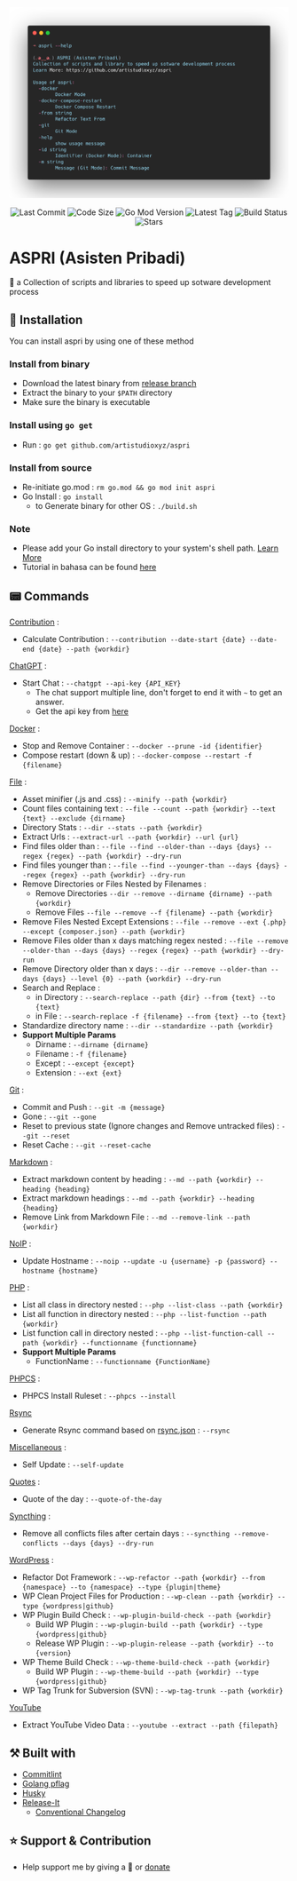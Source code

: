 <p align="center"><img src="screenshot.png"></p>

<p align="center">
    <img src="https://img.shields.io/github/last-commit/artistudioxyz/aspri" alt="Last Commit">
    <img src="https://img.shields.io/github/languages/code-size/artistudioxyz/aspri" alt="Code Size">
    <img src="https://img.shields.io/github/go-mod/go-version/artistudioxyz/aspri" alt="Go Mod Version">
    <img src="https://img.shields.io/github/v/tag/artistudioxyz/aspri" alt="Latest Tag">
    <img src="https://github.com/artistudioxyz/aspri/actions/workflows/release.yml/badge.svg" alt="Build Status">
    <img src="https://img.shields.io/github/stars/artistudioxyz/aspri?style=social" alt="Stars">
</p>

# ASPRI (Asisten Pribadi)

💃 a Collection of scripts and libraries to speed up sotware development process

## 📝 Installation

You can install aspri by using one of these method

### Install from binary

- Download the latest binary from [release branch](https://github.com/artistudioxyz/aspri/tree/release/dist)
- Extract the binary to your `$PATH` directory
- Make sure the binary is executable

### Install using `go get`

- Run : `go get github.com/artistudioxyz/aspri`

### Install from source

- Re-initiate go.mod : `rm go.mod && go mod init aspri`
- Go Install : `go install`
  - to Generate binary for other OS : `./build.sh`

### Note

- Please add your Go install directory to your system's shell path. [Learn More](https://go.dev/doc/tutorial/compile-install)
- Tutorial in bahasa can be found [here](https://www.youtube.com/watch?v=oe5a-2OVUco)

## 📟 Commands

[Contribution](library/contribution.go) :

- Calculate Contribution : `--contribution --date-start {date} --date-end {date} --path {workdir}`

[ChatGPT](library/chatgpt.go) :

- Start Chat : `--chatgpt --api-key {API_KEY}`
  - The chat support multiple line, don't forget to end it with `~` to get an answer.
  - Get the api key from [here](https://beta.openai.com/account/api-keys)

[Docker](library/docker.go) :

- Stop and Remove Container : `--docker --prune -id {identifier}`
- Compose restart (down & up) : `--docker-compose --restart -f {filename}`

[File](library/file.go) :

- Asset minifier (.js and .css) : `--minify --path {workdir}`
- Count files containing text : `--file --count --path {workdir} --text {text} --exclude {dirname}`
- Directory Stats : `--dir --stats --path {workdir}`
- Extract Urls : `--extract-url --path {workdir} --url {url}`
- Find files older than : `--file --find --older-than --days {days} --regex {regex} --path {workdir} --dry-run`
- Find files younger than : `--file --find --younger-than --days {days} --regex {regex} --path {workdir} --dry-run`
- Remove Directories or Files Nested by Filenames :
	- Remove Directories `--dir --remove --dirname {dirname} --path {workdir}`
	- Remove Files `--file --remove --f {filename} --path {workdir}`
- Remove Files Nested Except Extensions : `--file --remove --ext {.php} --except {composer.json} --path {workdir}`
- Remove Files older than x days matching regex nested : `--file --remove --older-than --days {days} --regex {regex} --path {workdir} --dry-run`
- Remove Directory older than x days : `--dir --remove --older-than --days {days} --level {0} --path {workdir} --dry-run`
- Search and Replace :
  - in Directory : `--search-replace --path {dir} --from {text} --to {text}`
  - in File : `--search-replace -f {filename} --from {text} --to {text}`
- Standardize directory name : `--dir --standardize --path {workdir}`
- **Support Multiple Params**
	- Dirname : `--dirname {dirname}`
	- Filename : `-f {filename}`
	- Except : `--except {except}`
	- Extension : `--ext {ext}`

[Git](library/git.go) :

- Commit and Push : `--git -m {message}`
- Gone : `--git --gone`
- Reset to previous state (Ignore changes and Remove untracked files) : `--git --reset`
- Reset Cache : `--git --reset-cache`

[Markdown](library/markdown.go) :

- Extract markdown content by heading  : `--md --path {workdir} --heading {heading}`
- Extract markdown headings  : `--md --path {workdir} --heading {heading}`
- Remove Link from Markdown File : `--md --remove-link --path {workdir}`

[NoIP](library/noip.go) :

- Update Hostname : `--noip --update -u {username} -p {password} --hostname {hostname}`

[PHP](library/php.go) :

- List all class in directory nested : `--php --list-class --path {workdir}`
- List all function in directory nested : `--php --list-function --path {workdir}`
- List function call in directory nested : `--php --list-function-call --path {workdir} --functionname {functionname}`
- **Support Multiple Params**
	- FunctionName : `--functionname {FunctionName}`

[PHPCS](library/phpcs.go) :

- PHPCS Install Ruleset : `--phpcs --install`

[Rsync](library/rsync.go)

- Generate Rsync command based on [rsync.json](docs/rsync.json) : `--rsync`

[Miscellaneous](library/miscellaneous.go) :

- Self Update : `--self-update`

[Quotes](library/quotes.go) :

- Quote of the day : `--quote-of-the-day`

[Syncthing](library/syncthing.go) :

- Remove all conflicts files after certain days : `--syncthing --remove-conflicts --days {days} --dry-run`

[WordPress](wordpress/wordpress.go) :

- Refactor Dot Framework : `--wp-refactor --path {workdir} --from {namespace} --to {namespace} --type {plugin|theme}`
- WP Clean Project Files for Production : `--wp-clean --path {workdir} --type {wordpress|github}`
- WP Plugin Build Check : `--wp-plugin-build-check --path {workdir}`
	- Build WP Plugin : `--wp-plugin-build --path {workdir} --type {wordpress|github}`
	- Release WP Plugin : `--wp-plugin-release --path {workdir} --to {version}`
- WP Theme Build Check : `--wp-theme-build-check --path {workdir}`
	- Build WP Plugin : `--wp-theme-build --path {workdir} --type {wordpress|github}`
- WP Tag Trunk for Subversion (SVN) : `--wp-tag-trunk --path {workdir}`

[YouTube](library/youtube.go)

- Extract YouTube Video Data : `--youtube --extract --path {filepath}`

## ⚒️ Built with

- [Commitlint](https://commitlint.js.org)
- [Golang pflag](https://pkg.go.dev/github.com/spf13/pflag)
- [Husky](https://typicode.github.io/husky)
- [Release-It](https://www.npmjs.com/package/release-it)
	- [Conventional Changelog](https://github.com/release-it/conventional-changelog)

## ⭐️ Support & Contribution
- Help support me by giving a 🌟 or [donate][website]

[website]: https://agung2001.github.io
